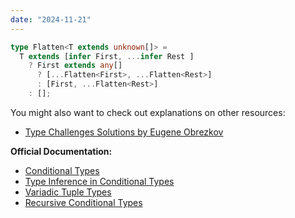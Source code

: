 ```yaml
---
date: "2024-11-21"
---
```

```ts
type Flatten<T extends unknown[]> = 
  T extends [infer First, ...infer Rest ]
    ? First extends any[] 
      ? [...Flatten<First>, ...Flatten<Rest>]
      : [First, ...Flatten<Rest>]
    : [];
```
You might also want to check out explanations on other resources:
- [Type Challenges Solutions by Eugene Obrezkov](https://github.com/ghaiklor/type-challenges-solutions/blob/main/en/medium-flatten.md)

**Official Documentation:**
- [Conditional Types](https://www.typescriptlang.org/docs/handbook/2/conditional-types.html)
- [Type Inference in Conditional Types](https://www.typescriptlang.org/docs/handbook/2/conditional-types.html#inferring-within-conditional-types)
- [Variadic Tuple Types](https://www.typescriptlang.org/docs/handbook/release-notes/typescript-4-0.html#variadic-tuple-types)
- [Recursive Conditional Types](https://www.typescriptlang.org/docs/handbook/release-notes/typescript-4-1.html#recursive-conditional-types)


